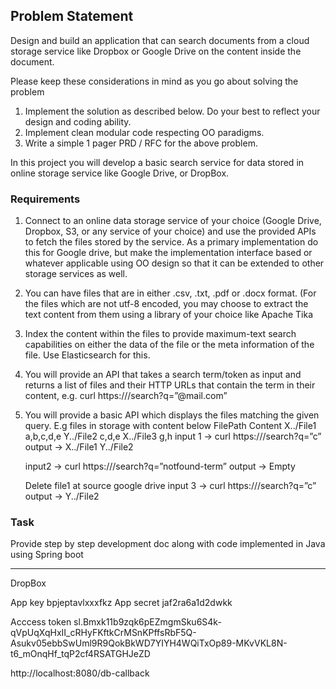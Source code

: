 ## Problem Statement
Design and build an application that can search documents from a cloud storage service like Dropbox
or Google Drive on the content inside the document.

Please keep these considerations in mind as you go about solving the problem
1. Implement the solution as described below. Do your best to reflect your design and coding ability.
2. Implement clean modular code respecting OO paradigms.
3. Write a simple 1 pager PRD / RFC for the above problem. 

In this project you will develop a basic search service for data stored in online storage service 
like Google Drive, or DropBox.

### Requirements
1. Connect to an online data storage service of your choice (Google Drive, Dropbox, S3, or any 
   service of your choice) and use the provided APIs to fetch the files stored by the service. As a 
   primary implementation do this for Google drive, but make the implementation interface based or 
   whatever applicable using OO design so that it can be extended to other storage services as well.
2. You can have files that are in either .csv, .txt, .pdf or .docx format. (For the files which are 
   not utf-8 encoded, you may choose to extract the text content from them using a library of your 
   choice like Apache Tika
3. Index the content within the files to provide maximum-text search capabilities on either the data 
   of the file or the meta information of the file. Use Elasticsearch for this.
4. You will provide an API that takes a search term/token as input and returns a list of files and 
   their HTTP URLs that contain the term in their content, e.g.
   curl https://<search-service-host>/search?q=”@mail.com”
5. You will provide a basic API which displays the files matching the given query.
   E.g
   files in storage with content below
   FilePath  Content
   X../File1 a,b,c,d,e
   Y../File2 c,d,e
   X../File3 g,h
   input 1 -> curl https://<search-service-host>/search?q=”c”
   output -> X../File1
             Y../File2

   input2 -> curl https://<search-service-host>/search?q=”notfound-term”
   output -> Empty

   Delete file1 at source google drive
   input 3 -> curl https://<search-service-host>/search?q=”c”
   output -> Y../File2

### Task
Provide step by step development doc along with code implemented in Java using Spring boot



----
DropBox

App key
bpjeptavlxxxfkz
App secret
jaf2ra6a1d2dwkk

Acccess token
sl.Bmxk11b9zqk6pEZmgmSku6S4k-qVpUqXqHxII_cRHyFKftkCrMSnKPffsRbF5Q-Asukv05ebbSwUml9R9QokBkWD7YIYH4WQiTxOp89-MKvVKL8N-t6_mOnqHf_tqP2cf4RSATGHJeZD

http://localhost:8080/db-callback


